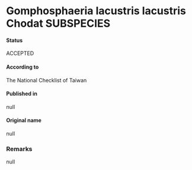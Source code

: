 # Gomphosphaeria lacustris lacustris Chodat SUBSPECIES

#### Status
ACCEPTED

#### According to
The National Checklist of Taiwan

#### Published in
null

#### Original name
null

### Remarks
null